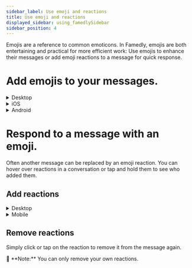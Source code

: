```yaml
---
sidebar_label: Use emoji and reactions
title: Use emoji and reactions
displayed_sidebar: using_famedlySidebar
sidebar_position: 4
---
```


Emojis are a reference to common emoticons. In Famedly, emojis are both entertaining and practical for more efficient work: Use emojis to enhance their messages or add emoji reactions to a message for quick response.

# **Add emojis to your messages**.


<details>
<summary>Desktop</summary>

1. Click 🙂 **the smiley icon** in the message box to open the menu.
2. Use the icons at the top of the menu to browse through the categories.
3. Click on an emoji to add it to your message.

<aside>
    🚧 **Tip:** Use the 🔎 to find the right emojis faster.
    
</aside>

</details>


<details>
<summary>iOS</summary>

1. Tap the message box to open their keyboard.
2. Tap the 🙂 **Emoji** or 🌐 **Globus** button on the keyboard.
3. Tap on an emoji to add it to your message.

</details>

<details>
<summary>Android</summary>

1. Tap 🙂 **the smiley icon** in the message field to open the menu.
2. Tap an emoji to add it to your message.

</details>

# Respond to a message with an emoji.

Often another message can be replaced by an emoji reaction. You can hover over reactions in a conversation or tap and hold them to see who added them.

## **Add reactions**

<details>
<summary>Desktop</summary>

1. Move the cursor over the message you want to add a reaction to.
2. Click 🙂 **the** **smiley icon** and select an option.

</details>


<details>
<summary>Mobile</summary>

1. Tap the message to which you want to add a reaction.
2. select a frequently used reaction from the menu, or tap the ＋ **Plus** **symbol** to search for another one.

</details>

## Remove reactions

Simply click or tap on the reaction to remove it from the message again.

<aside>
🚧 **Note:** You can only remove your own reactions.

</aside>